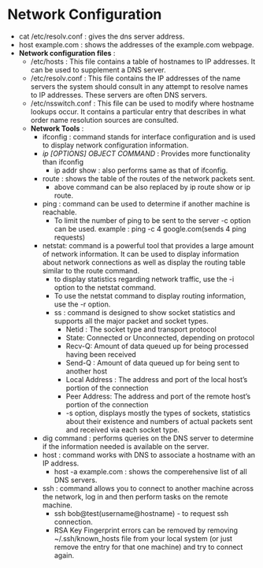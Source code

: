 # Network Configuration 

- cat /etc/resolv.conf : gives the dns server address.
- host example.com : shows the addresses of the example.com webpage.
- __Network configuration files__ : 
    - /etc/hosts : This file contains a table of hostnames to IP addresses. It can be used to supplement a DNS server.
    - /etc/resolv.conf : This file contains the IP addresses of the name servers the system should consult in any attempt to resolve names to IP addresses. These servers are often DNS servers.
    - /etc/nsswitch.conf : This file can be used to modify where hostname lookups occur. It contains a particular entry that describes in what order name resolution sources are consulted.
    - __Network Tools__ : 
        - ifconfig :  command stands for interface configuration and is used to display network configuration information.
        - _ip [OPTIONS] OBJECT COMMAND_ : Provides more functionality than ifconfig
            - ip addr show : also performs same as that of ifconfig.
        - route : shows the table of the routes of the network packets sent.
            - above command can be also replaced by ip route show or ip route.
        - ping :  command can be used to determine if another machine is reachable.
            - To limit the number of ping to be sent to the server -c option can be used. example : ping -c 4 google.com(sends 4 ping requests)
        - netstat: command is a powerful tool that provides a large amount of network information. It can be used to display information about network connections as well as display the routing table similar to the route command.
            -  to display statistics regarding network traffic, use the -i option to the netstat command.
            - To use the netstat command to display routing information, use the -r option.
            - ss : command is designed to show socket statistics and supports all the major packet and socket types.
                - Netid	: The socket type and transport protocol
                - State: Connected or Unconnected, depending on protocol
                - Recv-Q: 	Amount of data queued up for being processed having been received
                - Send-Q :	Amount of data queued up for being sent to another host
                - Local Address :	The address and port of the local host’s portion of the connection
                - Peer Address: 	The address and port of the remote host’s portion of the connection
                - -s option, displays mostly the types of sockets, statistics about their existence and numbers of actual packets sent and received via each socket type.
        - dig command :  performs queries on the DNS server to determine if the information needed is available on the server.
        - host : command works with DNS to associate a hostname with an IP address. 
            - host -a example.com : shows the comperehensive list of all DNS servers.
        - ssh :  command allows you to connect to another machine across the network, log in and then perform tasks on the remote machine.
            - ssh bob@test(username@hostname) - to request ssh connection.
            - RSA Key Fingerprint errors can be removed by removing ~/.ssh/known_hosts file from your local system (or just remove the entry for that one machine) and try to connect again.